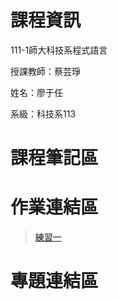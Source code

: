 # 課程資訊

111-1師大科技系程式語言

授課教師：蔡芸琤

姓名：廖于任

系級：科技系113


 課程筆記區
===========

 作業連結區
===========
>[練習一](https://github.com/Adam160557/PL/blob/main/pathon01.ipynb)

 專題連結區
===========
